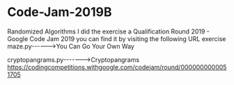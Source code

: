 
# Code-Jam-2019B
Randomized Algorithms
I did the exercise a Qualification Round 2019 - Google Code Jam 2019
you can find it by visiting the following URL
exercise
maze.py------>You Can Go Your Own Way


cryptopangrams.py------->Cryptopangrams
https://codingcompetitions.withgoogle.com/codejam/round/0000000000051705
